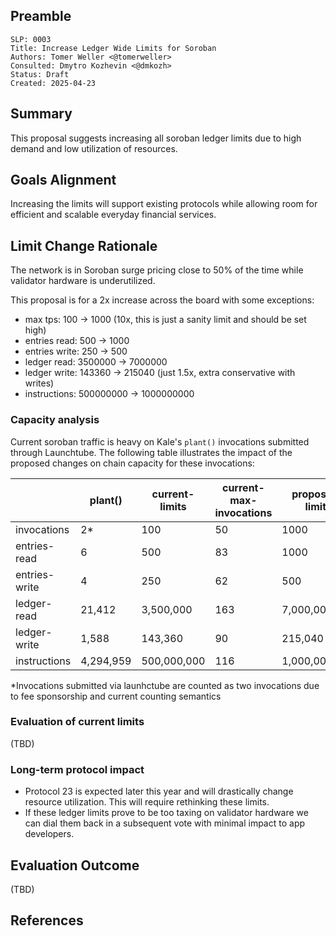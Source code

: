 ## Preamble

```
SLP: 0003
Title: Increase Ledger Wide Limits for Soroban  
Authors: Tomer Weller <@tomerweller>
Consulted: Dmytro Kozhevin <@dmkozh> 
Status: Draft
Created: 2025-04-23
```

## Summary

This proposal suggests increasing all soroban ledger limits due to high demand and low utilization of resources. 

## Goals Alignment

Increasing the limits will support existing protocols while allowing room for efficient and scalable everyday financial services.

## Limit Change Rationale

The network is in Soroban surge pricing close to 50% of the time while validator hardware is underutilized.

This proposal is for a 2x increase across the board with some exceptions: 

- max tps: 100 -> 1000 (10x, this is just a sanity limit and should be set high)
- entries read: 500 -> 1000
- entries write: 250 -> 500
- ledger read: 3500000 -> 7000000
- ledger write: 143360 -> 215040 (just 1.5x, extra conservative with writes)
- instructions: 500000000 -> 1000000000

### Capacity analysis 

Current soroban traffic is heavy on Kale's `plant()` invocations submitted through Launchtube. The following table illustrates the 
impact of the proposed changes on chain capacity for these invocations: 

|                | plant()        | current-limits | current-max-invocations | proposed-limits | proposed-max-invocations |
|----------------|----------------|----------------|-------------------------|-----------------|--------------------------|
| invocations    | 2*             | 100            | 50                      | 1000            | 500                      |
| entries-read   | 6              | 500            | 83                      | 1000            | 166                      |
| entries-write  | 4              | 250            | 62                      | 500             | 125                      |
| ledger-read    | 21,412         | 3,500,000      | 163                     | 7,000,000       | 326                      |
| ledger-write   | 1,588          | 143,360        | 90                      | 215,040         | 135                      |
| instructions   | 4,294,959      | 500,000,000    | 116                     | 1,000,000,000   | 232                      | 

*Invocations submitted via launhctube are counted as two invocations due to fee sponsorship and current counting semantics  

### Evaluation of current limits

(TBD)

### Long-term protocol impact

- Protocol 23 is expected later this year and will drastically change resource utilization. This will require rethinking these limits.
- If these ledger limits prove to be too taxing on validator hardware we can dial them back in a subsequent vote with minimal impact to app developers.

## Evaluation Outcome

(TBD)

## References
